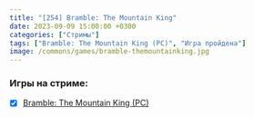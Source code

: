 ```yaml
---
title: "[254] Bramble: The Mountain King"
date: 2023-09-09 15:00:00 +0300
categories: ["Стримы"]
tags: ["Bramble: The Mountain King (PC)", "Игра пройдена"]
image: /commons/games/bramble-themountainking.jpg
---
```


### Игры на стриме:
+ [x] [Bramble: The Mountain King (PC)](/tags/bramble-the-mountain-king-pc)
